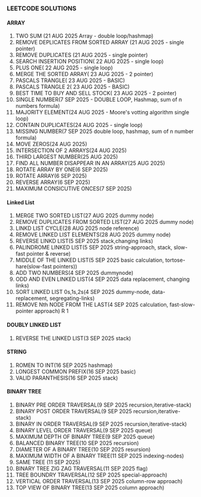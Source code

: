 ### LEETCODE SOLUTIONS

#### ARRAY 
1. TWO SUM (21 AUG 2025 Array - double loop/hashmap)
2. REMOVE DEPLICATES FROM SORTED ARRAY (21 AUG 2025 - single pointer)
3. REMOVE DUPLICATES (21 AUG 2025 - single pointer)
4. SEARCH INSERTION POSITION( 22 AUG 2025 - single loop)
5. PLUS ONE( 22 AUG 2025 - single loop)
6. MERGE THE SORTED ARRAY( 23 AUG 2025 - 2 pointer)
7. PASCALS TRANGLE( 23 AUG 2025 - BASIC)
8. PASCALS TRANGLE 2( 23 AUG 2025 - BASIC)
9. BEST TIME TO BUY AND SELL STOCK( 23 AUG 2025 - 2 pointer)
10. SINGLE NUMBER(7 SEP 2025 - DOUBLE LOOP, Hashmap, sum of n numbers formula)
11. MAJORITY ELEMENT(24 AUG 2025 - Moore's votting algorithm single loop)
12. CONTAIN DUPLICATES(24 AUG 2025 - single loop)
13. MISSING NUMBER(7 SEP 2025 double loop, hashmap, sum of n number formula)
14. MOVE ZEROS(24 AUG 2025)
15. INTERSECTION OF 2 ARRAYS(24 AUG 2025)
16. THIRD LARGEST NUMBER(25 AUG 2025)
17. FIND ALL NUMBER DISAPPEAR IN AN ARRAY(25 AUG 2025)
18. ROTATE ARRAY BY ONE(6 SEP 2025)
19. ROTATE ARRAY(6 SEP 2025)
20. REVERSE ARRAY(6 SEP 2025)
21. MAXIMUM CONSICUTIVE ONCES(7 SEP 2025)

#### Linked List 
1. MERGE TWO SORTED LIST(27 AUG 2025 dummy node)
2. REMOVE DUPLICATES FROM SORTED LIST(27 AUG 2025 dummy node)
3. LINKD LIST CYCLE(28 AUG 2025 node reference)
4. REMOVE LINKED LIST ELEMENTS(28 AUG 2025 dummy node)
5. REVERSE LINKD LIST(5 SEP 2025 stack,changing links)
6. PALINDROME LINKED LIST(5 SEP 2025 string-approach, stack, slow-fast pointer & reverse)
7. MIDDLE OF THE LINKED LIST(5 SEP 2025 basic calculation, tortose-hare(slow-fast pointers))
8. ADD TWO NUMBERS(4 SEP 2025 dummynode)
9. ODD AND EVEN LINKED LIST(4 SEP 2025 data replacement, changing links)
10. SORT LINKED LIST 0s,1s,2s(4 SEP 2025 dummy-node, data-replacement, segregating-links)
11. REMOVE Nth NODE FROM THE LAST(4 SEP 2025 calculation, fast-slow-pointer approach) R 1

#### DOUBLY LINKED LIST
1. REVERSE THE LINKED LIST(3 SEP 2025 stack)


#### STRING 
1. ROMEN TO INT(16 SEP 2025 hashmap)
2. LONGEST COMMON PREFIX(16 SEP 2025 basic)
3. VALID PARANTHESIS(16 SEP 2025 stack)

#### BINARY TREE
1. BINARY PRE ORDER TRAVERSAL(9 SEP 2025 recursion,iterative-stack)
2. BINARY POST ORDER TRAVERSAL(9 SEP 2025 recursion,iterative-stack)
3. BINARY IN ORDER TRAVERSAL(9 SEP 2025 recursion,iterative-stack)
4. BINARY LEVEL ORDER TRAVERSAL(9 SEP 2025 queue)
5. MAXIMUM DEPTH OF BINARY TREE(9 SEP 2025 queue)
6. BALANCED BINARY TREE(10 SEP 2025 recursion)
7. DIAMETER OF A BINARY TREE(10 SEP 2025 resursion)
8. MAXIMUM WIDTH OF A BINARY TREE(11 SEP 2025 indexing-nodes)
9. SAME TREE (11 SEP 2025)
10. BINARY TREE ZIG ZAG TRAVERSAL(11 SEP 2025 flag)
11. TREE BOUNDRY TRAVERSAL(12 SEP 2025 special-approach)
12. VERTICAL ORDER TRAVERSAL(13 SEP 2025 column-row approach)
13. TOP VIEW OF BINARY TREE(13 SEP 2025 column approach)

